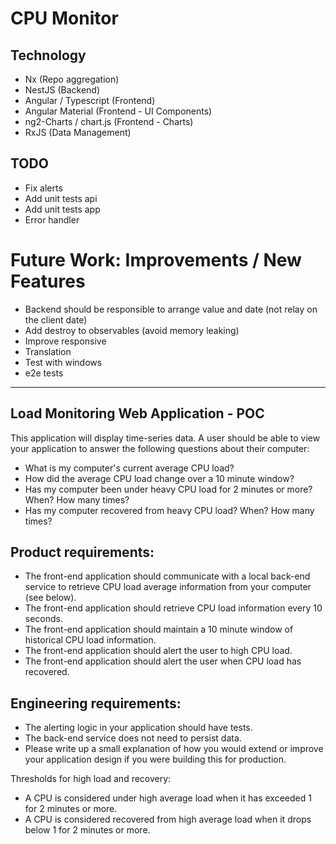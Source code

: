 # CPU Monitor

## Technology

- Nx (Repo aggregation)
- NestJS (Backend)
- Angular / Typescript (Frontend)
- Angular Material (Frontend - UI Components)
- ng2-Charts / chart.js (Frontend - Charts)
- RxJS (Data Management)

## TODO

- Fix alerts
- Add unit tests api
- Add unit tests app
- Error handler

# Future Work: Improvements / New Features

- Backend should be responsible to arrange value and date (not relay on the client date)
- Add destroy to observables (avoid memory leaking)
- Improve responsive
- Translation
- Test with windows
- e2e tests

---

## Load Monitoring Web Application - POC

This application will display time-series data.
A user should be able to view your application to answer the following questions about their computer:

- What is my computer's current average CPU load?
- How did the average CPU load change over a 10 minute window?
- Has my computer been under heavy CPU load for 2 minutes or more? When? How many times?
- Has my computer recovered from heavy CPU load? When? How many times?

## Product requirements:

- The front-end application should communicate with a local back-end service to retrieve CPU load average information from your computer (see below).
- The front-end application should retrieve CPU load information every 10 seconds.
- The front-end application should maintain a 10 minute window of historical CPU load information.
- The front-end application should alert the user to high CPU load.
- The front-end application should alert the user when CPU load has recovered.

## Engineering requirements:

- The alerting logic in your application should have tests.
- The back-end service does not need to persist data.
- Please write up a small explanation of how you would extend or improve your application design if you were building this for production.

Thresholds for high load and recovery:

- A CPU is considered under high average load when it has exceeded 1 for 2 minutes or more.
- A CPU is considered recovered from high average load when it drops below 1 for 2 minutes or more.
